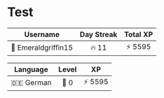 # Test

<!--START_SECTION:duolingoStats-->
<!-- Automatically generated with https://github.com/centrumek/duolingo-readme-stats-->

| Username | Day Streak | Total XP |
|:---:|:---:|:---:|
| 👤 Emeraldgriffin15 | 🔥 11 | ⚡ 5595 |

| Language | Level | XP |
|:---:|:---:|:---:|
| 🇩🇪 German | 👑 0 | ⚡ 5595 |

<!--END_SECTION:duolingoStats-->
